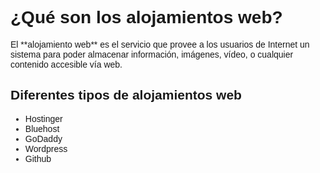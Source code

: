 <!DOCTYPE html>
<html>
  <head>
<font face="Comic Sans MS,arial,verdana"> 
   <meta charset="utf-8">

  </head>
<body> 
  <h1> ¿Qué son los alojamientos web? </h1>
  <p> El **alojamiento web** es el servicio que provee a los usuarios de Internet un sistema para poder almacenar información, imágenes, vídeo, o cualquier contenido accesible vía web. </p>
  <h2> Diferentes tipos de alojamientos web </h2>
  <ul>
    <li> Hostinger </li>
    <li> Bluehost </li>
    <li> GoDaddy </li>
    <li> Wordpress </li>
    <li> Github </li>
  </ul>
  
  </body>
  </html>
